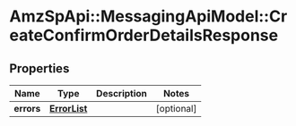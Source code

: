 # AmzSpApi::MessagingApiModel::CreateConfirmOrderDetailsResponse

## Properties
Name | Type | Description | Notes
------------ | ------------- | ------------- | -------------
**errors** | [**ErrorList**](ErrorList.md) |  | [optional] 


